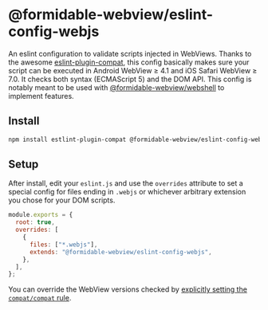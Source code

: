 # @formidable-webview/eslint-config-webjs

An eslint configuration to validate scripts injected in WebViews. Thanks to the
awesome
[eslint-plugin-compat](https://www.npmjs.com/package/eslint-plugin-compat),
this config basically makes sure your script can be executed in Android WebView
&ge; 4.1 and iOS Safari WebView &ge; 7.0. It checks both syntax (ECMAScript 5)
and the DOM API. This config is notably meant to be used with
[@formidable-webview/webshell](https://github.com/formidable-webview/webshell#readme)
to implement features.

## Install

```sh
npm install estlint-plugin-compat @formidable-webview/eslint-config-webjs
```

## Setup

After install, edit your `eslint.js` and use the `overrides` attribute to set a special
config for files ending in `.webjs` or whichever arbitrary extension you chose
for your DOM scripts.

```javascript
module.exports = {
  root: true,
  overrides: [
    {
      files: ["*.webjs"],
      extends: "@formidable-webview/eslint-config-webjs",
    },
  ],
};
```

You can override the WebView versions checked by [explicitly setting the
`compat/compat`
rule](https://github.com/amilajack/eslint-plugin-compat/wiki/Advanced-Browserslist-Configs#inline-eslint-config).

